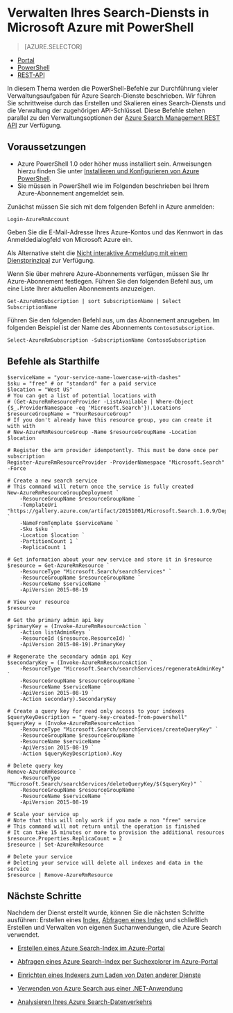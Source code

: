 <properties 
	pageTitle="Verwalten von Azure Search mit PowerShell-Skripts | Microsoft Azure | Gehosteter Cloudsuchdienst" 
	description="Verwalten Ihres Azure Search-Diensts in Microsoft Azure mit PowerShell-Skripts. Erstellen oder Aktualisieren eines Azure Search-Diensts und Verwalten von Azure Search-Administratorschlüsseln"  
	services="search" 
	documentationCenter="" 
	authors="seansaleh" 
	manager="mblythe" 
	editor=""
	tags="azure-resource-manager"/>

<tags 
	ms.service="search" 
	ms.devlang="na" 
	ms.workload="search" 
	ms.topic="article" 
	ms.tgt_pltfrm="powershell" 
	ms.date="02/25/2016" 
	ms.author="seasa"/>

# Verwalten Ihres Search-Diensts in Microsoft Azure mit PowerShell
> [AZURE.SELECTOR]
- [Portal](search-manage.md)
- [PowerShell](search-manage-powershell.md)
- [REST-API](search-get-started-management-api.md)

In diesem Thema werden die PowerShell-Befehle zur Durchführung vieler Verwaltungsaufgaben für Azure Search-Dienste beschrieben. Wir führen Sie schrittweise durch das Erstellen und Skalieren eines Search-Diensts und die Verwaltung der zugehörigen API-Schlüssel. Diese Befehle stehen parallel zu den Verwaltungsoptionen der [Azure Search Management REST API](http://msdn.microsoft.com/library/dn832684.aspx) zur Verfügung.

## Voraussetzungen
 
- Azure PowerShell 1.0 oder höher muss installiert sein. Anweisungen hierzu finden Sie unter [Installieren und Konfigurieren von Azure PowerShell](../powershell-install-configure.md).
- Sie müssen in PowerShell wie im Folgenden beschrieben bei Ihrem Azure-Abonnement angemeldet sein.

Zunächst müssen Sie sich mit dem folgenden Befehl in Azure anmelden:

	Login-AzureRmAccount

Geben Sie die E-Mail-Adresse Ihres Azure-Kontos und das Kennwort in das Anmeldedialogfeld von Microsoft Azure ein.

Als Alternative steht die [Nicht interaktive Anmeldung mit einem Dienstprinzipal](../resource-group-authenticate-service-principal.md) zur Verfügung.

Wenn Sie über mehrere Azure-Abonnements verfügen, müssen Sie Ihr Azure-Abonnement festlegen. Führen Sie den folgenden Befehl aus, um eine Liste Ihrer aktuellen Abonnements anzuzeigen.

	Get-AzureRmSubscription | sort SubscriptionName | Select SubscriptionName

Führen Sie den folgenden Befehl aus, um das Abonnement anzugeben. Im folgenden Beispiel ist der Name des Abonnements `ContosoSubscription`.

	Select-AzureRmSubscription -SubscriptionName ContosoSubscription

## Befehle als Starthilfe

	$serviceName = "your-service-name-lowercase-with-dashes"
	$sku = "free" # or "standard" for a paid service
	$location = "West US"
	# You can get a list of potential locations with
	# (Get-AzureRmResourceProvider -ListAvailable | Where-Object {$_.ProviderNamespace -eq 'Microsoft.Search'}).Locations
	$resourceGroupName = "YourResourceGroup" 
	# If you don't already have this resource group, you can create it with with 
	# New-AzureRmResourceGroup -Name $resourceGroupName -Location $location

	# Register the arm provider idempotently. This must be done once per subscription
	Register-AzureRmResourceProvider -ProviderNamespace "Microsoft.Search" -Force

	# Create a new search service
	# This command will return once the service is fully created
	New-AzureRmResourceGroupDeployment `
		-ResourceGroupName $resourceGroupName `
		-TemplateUri "https://gallery.azure.com/artifact/20151001/Microsoft.Search.1.0.9/DeploymentTemplates/searchServiceDefaultTemplate.json" `
		-NameFromTemplate $serviceName `
		-Sku $sku `
		-Location $location `
		-PartitionCount 1 `
		-ReplicaCount 1
	
	# Get information about your new service and store it in $resource
	$resource = Get-AzureRmResource `
		-ResourceType "Microsoft.Search/searchServices" `
		-ResourceGroupName $resourceGroupName `
		-ResourceName $serviceName `
		-ApiVersion 2015-08-19
	
	# View your resource
	$resource
	
	# Get the primary admin api key
	$primaryKey = (Invoke-AzureRmResourceAction `
		-Action listAdminKeys `
		-ResourceId ($resource.ResourceId) `
		-ApiVersion 2015-08-19).PrimaryKey

	# Regenerate the secondary admin api Key
	$secondaryKey = (Invoke-AzureRmResourceAction `
		-ResourceType "Microsoft.Search/searchServices/regenerateAdminKey" `
		-ResourceGroupName $resourceGroupName `
		-ResourceName $serviceName `
		-ApiVersion 2015-08-19 `
		-Action secondary).SecondaryKey

	# Create a query key for read only access to your indexes
	$queryKeyDescription = "query-key-created-from-powershell"
	$queryKey = (Invoke-AzureRmResourceAction `
		-ResourceType "Microsoft.Search/searchServices/createQueryKey" `
		-ResourceGroupName $resourceGroupName `
		-ResourceName $serviceName `
		-ApiVersion 2015-08-19 `
		-Action $queryKeyDescription).Key

	# Delete query key
	Remove-AzureRmResource `
		-ResourceType "Microsoft.Search/searchServices/deleteQueryKey/$($queryKey)" `
		-ResourceGroupName $resourceGroupName `
		-ResourceName $serviceName `
		-ApiVersion 2015-08-19
		
	# Scale your service up
	# Note that this will only work if you made a non "free" service
	# This command will not return until the operation is finished
	# It can take 15 minutes or more to provision the additional resources
	$resource.Properties.ReplicaCount = 2
	$resource | Set-AzureRmResource
	
	# Delete your service
	# Deleting your service will delete all indexes and data in the service
	$resource | Remove-AzureRmResource
	
## Nächste Schritte
	
Nachdem der Dienst erstellt wurde, können Sie die nächsten Schritte ausführen: Erstellen eines [Index](search-what-is-an-index.md), [Abfragen eines Index](search-query-overview.md) und schließlich Erstellen und Verwalten von eigenen Suchanwendungen, die Azure Search verwendet.

- [Erstellen eines Azure Search-Index im Azure-Portal](search-create-index-portal.md)

- [Abfragen eines Azure Search-Index per Suchexplorer im Azure-Portal](search-explorer.md)

- [Einrichten eines Indexers zum Laden von Daten anderer Dienste](search-indexer-overview.md)

- [Verwenden von Azure Search aus einer .NET-Anwendung](search-howto-dotnet-sdk.md)

- [Analysieren Ihres Azure Search-Datenverkehrs](search-traffic-analytics.md)

<!---HONumber=AcomDC_0302_2016-->